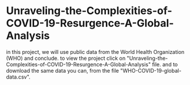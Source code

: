 # Unraveling-the-Complexities-of-COVID-19-Resurgence-A-Global-Analysis
in this project, we will use public data from the World Health Organization (WHO) and conclude.
to view the project click on "Unraveling-the-Complexities-of-COVID-19-Resurgence-A-Global-Analysis" file.
and to download the same data you can, from the file "WHO-COVID-19-global-data.csv".
